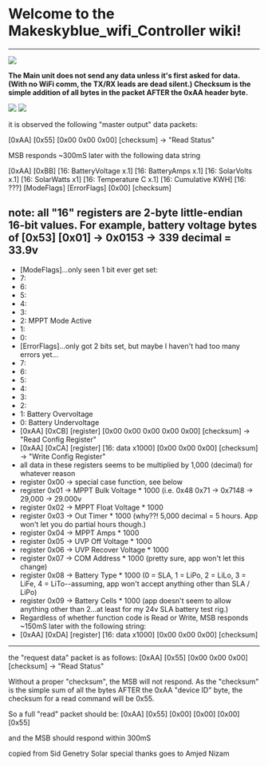 
# Welcome to the Makeskyblue_wifi_Controller wiki!

***

![](https://github.com/lasitha-sparrow/Makeskyblue_wifi_Controller/blob/37e5ec2279ea984477610c4dc7a6a849a5fc0c81/PXL_20220528_161409441.thumb.jpg.4af1e9addfd34aa73dabe79133aa0260.jpg)

**The Main unit does not send any data unless it's first asked for data.  (With no WiFi comm, the TX/RX leads are dead silent.)  Checksum is the simple addition of all bytes in the packet AFTER the 0xAA header byte.**

![](https://github.com/lasitha-sparrow/Makeskyblue_wifi_Controller/blob/37e5ec2279ea984477610c4dc7a6a849a5fc0c81/IMG_6206.thumb.jpg.56e7d0516834359178ca17548227b3c5.jpg)
![](https://github.com/lasitha-sparrow/Makeskyblue_wifi_Controller/blob/e7d748f90985f33c523ca77f06d4d4d3a4b3c2f2/Untitled%20Sketch%202_bb.jpg)

it is observed the following "master output" data packets:

[0xAA] [0x55] [0x00 0x00 0x00] [checksum] -> "Read Status"

MSB responds ~300mS later with the following data string

[0xAA] [0xBB] [16: BatteryVoltage x.1] [16: BatteryAmps x.1] [16: SolarVolts x.1] [16: SolarWatts x1] [16: Temperature C x.1] [16: Cumulative KWH] [16: ???] [ModeFlags] [ErrorFlags] [0x00] [checksum]

## note: all "16" registers are 2-byte little-endian 16-bit values.  For example, battery voltage bytes of [0x53] [0x01] -> 0x0153 -> 339 decimal = 33.9v
* [ModeFlags]...only seen 1 bit ever get set:
* 7:
* 6:
* 5:
* 4:
* 3:
* 2: MPPT Mode Active
* 1:
* 0:
* [ErrorFlags]...only got 2 bits set, but maybe I haven't had too many errors yet...
* 7:
* 6:
* 5:
* 4:
* 3:
* 2:
* 1: Battery Overvoltage
* 0: Battery Undervoltage
* [0xAA] [0xCB] [register] [0x00 0x00 0x00 0x00 0x00] [checksum] -> "Read Config Register"
* [0xAA] [0xCA] [register] [16: data x1000] [0x00 0x00 0x00] [checksum] -> "Write Config Register"
* all data in these registers seems to be multiplied by 1,000 (decimal) for whatever reason
* register 0x00 -> special case function, see below
* register 0x01 -> MPPT Bulk Voltage * 1000 (i.e. 0x48 0x71 -> 0x7148 -> 29,000 -> 29.000v
* register 0x02 -> MPPT Float Voltage * 1000
* register 0x03 -> Out Timer * 1000 (why??!  5,000 decimal = 5 hours.  App won't let you do partial hours though.)
* register 0x04 -> MPPT Amps * 1000
* register 0x05 -> UVP Off Voltage * 1000
* register 0x06 -> UVP Recover Voltage * 1000
* register 0x07 -> COM Address * 1000 (pretty sure, app won't let this change)
* register 0x08 -> Battery Type * 1000 (0 = SLA, 1 = LiPo, 2 = LiLo, 3 = LiFe, 4 = LiTo--assuming, app won't accept anything other than SLA / LiPo)
* register 0x09 -> Battery Cells * 1000 (app doesn't seem to allow anything other than 2...at least for my 24v SLA battery test rig.)
* Regardless of whether function code is Read or Write, MSB responds ~150mS later with the following string:
* [0xAA] [0xDA] [register] [16: data x1000] [0x00 0x00 0x00] [checksum]

***
the "request data" packet is as follows: [0xAA] [0x55] [0x00 0x00 0x00] [checksum] -> "Read Status"

Without a proper "checksum", the MSB will not respond.  As the "checksum" is the simple sum of all the bytes AFTER the 0xAA "device ID" byte, the checksum for a read command will be 0x55.

So a full "read" packet should be: [0xAA] [0x55] [0x00] [0x00] [0x00] [0x55]

and the MSB should respond within 300mS

copied from Sid Genetry Solar
special thanks goes to Amjed Nizam
